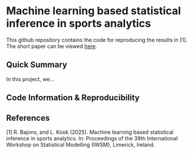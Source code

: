 
<!-- # HMMotion: Using tracking data to predict coverage strategies in American Football <img src="plots/bdb_logo.png" align="right" height=170> -->

# Machine learning based statistical inference in sports analytics

This github repository contains the code for reproducing the results in
\[1\]. The short paper can be viewed
[here](https://rbstats.netlify.app/project_files/stat_inf_SA_files/_IWSM25_short_paper/Bajons_IWSM25.pdf).

## Quick Summary

In this project, we…

## Code Information & Reproducibility

## References

\[1\] R. Bajons, and L. Kook (2025). Machine learning based statistical
inference in sports analytics. In: Proceedings of the 39th International
Workshop on Statistical Modelling (IWSM), Limerick, Ireland.
